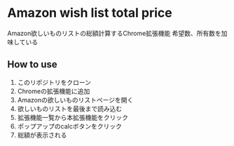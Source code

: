 # Amazon wish list total price
Amazon欲しいものリストの総額計算するChrome拡張機能
希望数、所有数を加味している

## How to use
1. このリポジトリをクローン
2. Chromeの拡張機能に追加
3. Amazonの欲しいものリストページを開く
4. 欲しいものリストを最後まで読み込む
5. 拡張機能一覧から本拡張機能をクリック
6. ポップアップのcalcボタンをクリック
7. 総額が表示される